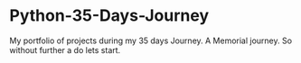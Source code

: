 # Python-35-Days-Journey
My portfolio of projects during my 35 days Journey.
A Memorial journey. So without further a do lets start.
